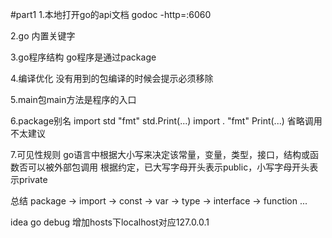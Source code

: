 #part1
1.本地打开go的api文档
godoc -http=:6060

2.go 内置关键字

3.go程序结构
go程序是通过package

4.编译优化
没有用到的包编译的时候会提示必须移除

5.main包main方法是程序的入口

6.package别名 
import std "fmt"
std.Print(...)
import . "fmt"
Print(...) 省略调用  不太建议

7.可见性规则
go语言中根据大小写来决定该常量，变量，类型，接口，结构或函数否可以被外部包调用
根据约定，已大写字母开头表示public，小写字母开头表示private

总结
package -> import -> const -> var -> type -> interface -> function ...

idea go debug 
增加hosts下localhost对应127.0.0.1
